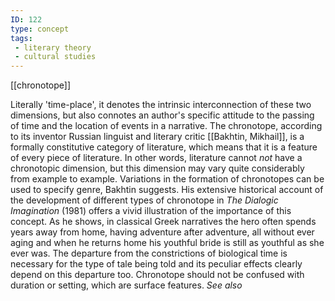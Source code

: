 ```yaml
---
ID: 122
type: concept
tags: 
 - literary theory
 - cultural studies
---
```


[[chronotope]]

 Literally
'time-place', it denotes the intrinsic interconnection of these two
dimensions, but also connotes an author's specific attitude to the
passing of time and the location of events in a narrative. The
chronotope, according to its inventor Russian linguist and literary
critic [[Bakhtin, Mikhail]],
is a formally constitutive category of literature, which means that it
is a feature of every piece of literature. In other words, literature
cannot *not* have a chronotopic dimension, but this dimension may vary
quite considerably from example to example. Variations in the formation
of chronotopes can be used to specify genre, Bakhtin suggests. His
extensive historical account of the development of different types of
chronotope in *The Dialogic Imagination* (1981) offers a vivid
illustration of the importance of this concept. As he shows, in
classical Greek narratives the hero often spends years away from home,
having adventure after adventure, all without ever aging and when he
returns home his youthful bride is still as youthful as she ever was.
The departure from the constrictions of biological time is necessary for
the type of tale being told and its peculiar effects clearly depend on
this departure too. Chronotope should not be confused with duration or
setting, which are surface features. *See also*
